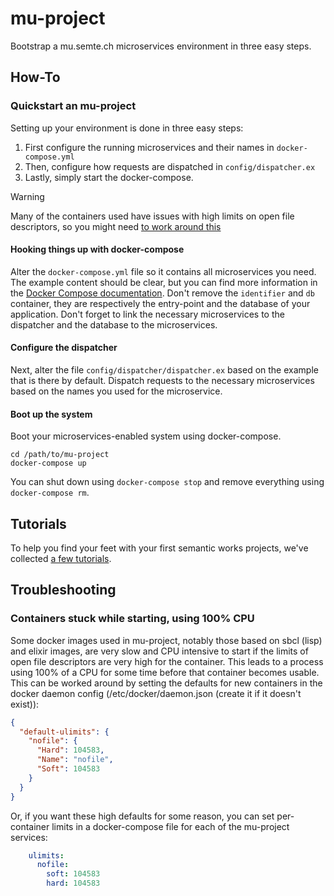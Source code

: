 # mu-project

Bootstrap a mu.semte.ch microservices environment in three easy steps.


## How-To

### Quickstart an mu-project

Setting up your environment is done in three easy steps:
1. First configure the running microservices and their names in `docker-compose.yml`
2. Then, configure how requests are dispatched in `config/dispatcher.ex`
3. Lastly, simply start the docker-compose.

> [!WARNING]
> Many of the containers used have issues with high limits on open file descriptors, so you might need [to work around this](#containers-stuck-while-starting-using-100-cpu)

#### Hooking things up with docker-compose

Alter the `docker-compose.yml` file so it contains all microservices you need.  The example content should be clear, but you can find more information in the [Docker Compose documentation](https://docs.docker.com/compose/).  Don't remove the `identifier` and `db` container, they are respectively the entry-point and the database of your application.  Don't forget to link the necessary microservices to the dispatcher and the database to the microservices.

#### Configure the dispatcher

Next, alter the file `config/dispatcher/dispatcher.ex` based on the example that is there by default.  Dispatch requests to the necessary microservices based on the names you used for the microservice.

#### Boot up the system

Boot your microservices-enabled system using docker-compose.

    cd /path/to/mu-project
    docker-compose up

You can shut down using `docker-compose stop` and remove everything using `docker-compose rm`.

## Tutorials

To help you find your feet with your first semantic works projects, we've collected [a few tutorials](TUTORIALS.md).

## Troubleshooting

### Containers stuck while starting, using 100% CPU
Some docker images used in mu-project, notably those based on sbcl (lisp) and elixir images, are very slow and CPU intensive to start if the limits of open file descriptors are very high for the container. This leads to a process using 100% of a CPU for some time before that container becomes usable. This can be worked around by setting the defaults for new containers in the docker daemon config (/etc/docker/daemon.json (create it if it doesn't exist)):

```json
{
  "default-ulimits": {
    "nofile": {
      "Hard": 104583,
      "Name": "nofile",
      "Soft": 104583
    }
  }
}
```

Or, if you want these high defaults for some reason, you can set per-container limits in a docker-compose file for each of the mu-project services:

```yml
    ulimits:
      nofile:
        soft: 104583
        hard: 104583
```

